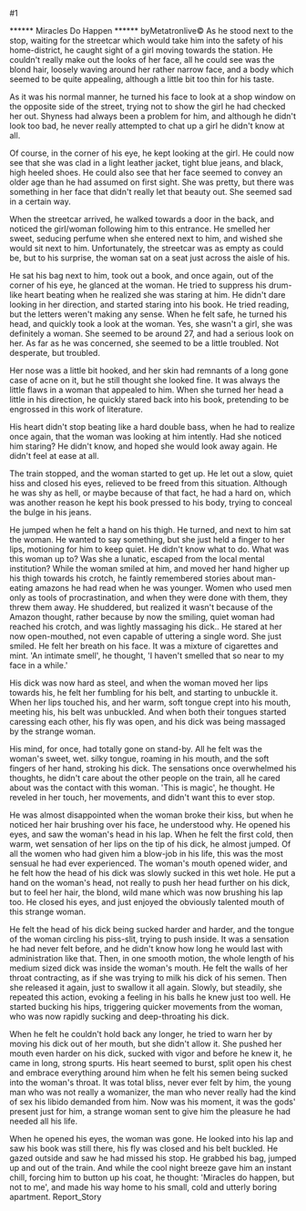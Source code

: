 #1 

 

 ****** Miracles Do Happen ****** byMetatronlive© As he stood next to the stop, waiting for the streetcar which would take him into the safety of his home-district, he caught sight of a girl moving towards the station. He couldn't really make out the looks of her face, all he could see was the blond hair, loosely waving around her rather narrow face, and a body which seemed to be quite appealing, although a little bit too thin for his taste. 

 As it was his normal manner, he turned his face to look at a shop window on the opposite side of the street, trying not to show the girl he had checked her out. Shyness had always been a problem for him, and although he didn't look too bad, he never really attempted to chat up a girl he didn't know at all. 

 Of course, in the corner of his eye, he kept looking at the girl. He could now see that she was clad in a light leather jacket, tight blue jeans, and black, high heeled shoes. He could also see that her face seemed to convey an older age than he had assumed on first sight. She was pretty, but there was something in her face that didn't really let that beauty out. She seemed sad in a certain way. 

 When the streetcar arrived, he walked towards a door in the back, and noticed the girl/woman following him to this entrance. He smelled her sweet, seducing perfume when she entered next to him, and wished she would sit next to him. Unfortunately, the streetcar was as empty as could be, but to his surprise, the woman sat on a seat just across the aisle of his. 

 He sat his bag next to him, took out a book, and once again, out of the corner of his eye, he glanced at the woman. He tried to suppress his drum-like heart beating when he realized she was staring at him. He didn't dare looking in her direction, and started staring into his book. He tried reading, but the letters weren't making any sense. When he felt safe, he turned his head, and quickly took a look at the woman. Yes, she wasn't a girl, she was definitely a woman. She seemed to be around 27, and had a serious look on her. As far as he was concerned, she seemed to be a little troubled. Not desperate, but troubled. 

 Her nose was a little bit hooked, and her skin had remnants of a long gone case of acne on it, but he still thought she looked fine. It was always the little flaws in a woman that appealed to him. When she turned her head a little in his direction, he quickly stared back into his book, pretending to be engrossed in this work of literature. 

 His heart didn't stop beating like a hard double bass, when he had to realize once again, that the woman was looking at him intently. Had she noticed him staring? He didn't know, and hoped she would look away again. He didn't feel at ease at all. 

 The train stopped, and the woman started to get up. He let out a slow, quiet hiss and closed his eyes, relieved to be freed from this situation. Although he was shy as hell, or maybe because of that fact, he had a hard on, which was another reason he kept his book pressed to his body, trying to conceal the bulge in his jeans. 

 He jumped when he felt a hand on his thigh. He turned, and next to him sat the woman. He wanted to say something, but she just held a finger to her lips, motioning for him to keep quiet. He didn't know what to do. What was this woman up to? Was she a lunatic, escaped from the local mental institution? While the woman smiled at him, and moved her hand higher up his thigh towards his crotch, he faintly remembered stories about man-eating amazons he had read when he was younger. Women who used men only as tools of procrastination, and when they were done with them, they threw them away. He shuddered, but realized it wasn't because of the Amazon thought, rather because by now the smiling, quiet woman had reached his crotch, and was lightly massaging his dick.. He stared at her now open-mouthed, not even capable of uttering a single word. She just smiled. He felt her breath on his face. It was a mixture of cigarettes and mint. 'An intimate smell', he thought, 'I haven't smelled that so near to my face in a while.' 

 His dick was now hard as steel, and when the woman moved her lips towards his, he felt her fumbling for his belt, and starting to unbuckle it. When her lips touched his, and her warm, soft tongue crept into his mouth, meeting his, his belt was unbuckled. And when both their tongues started caressing each other, his fly was open, and his dick was being massaged by the strange woman. 

 His mind, for once, had totally gone on stand-by. All he felt was the woman's sweet, wet. silky tongue, roaming in his mouth, and the soft fingers of her hand, stroking his dick. The sensations once overwhelmed his thoughts, he didn't care about the other people on the train, all he cared about was the contact with this woman. 'This is magic', he thought. He reveled in her touch, her movements, and didn't want this to ever stop. 

 He was almost disappointed when the woman broke their kiss, but when he noticed her hair brushing over his face, he understood why. He opened his eyes, and saw the woman's head in his lap. When he felt the first cold, then warm, wet sensation of her lips on the tip of his dick, he almost jumped. Of all the women who had given him a blow-job in his life, this was the most sensual he had ever experienced. The woman's mouth opened wider, and he felt how the head of his dick was slowly sucked in this wet hole. He put a hand on the woman's head, not really to push her head further on his dick, but to feel her hair, the blond, wild mane which was now brushing his lap too. He closed his eyes, and just enjoyed the obviously talented mouth of this strange woman. 

 He felt the head of his dick being sucked harder and harder, and the tongue of the woman circling his piss-slit, trying to push inside. It was a sensation he had never felt before, and he didn't know how long he would last with administration like that. Then, in one smooth motion, the whole length of his medium sized dick was inside the woman's mouth. He felt the walls of her throat contracting, as if she was trying to milk his dick of his semen. Then she released it again, just to swallow it all again. Slowly, but steadily, she repeated this action, evoking a feeling in his balls he knew just too well. He started bucking his hips, triggering quicker movements from the woman, who was now rapidly sucking and deep-throating his dick. 

 When he felt he couldn't hold back any longer, he tried to warn her by moving his dick out of her mouth, but she didn't allow it. She pushed her mouth even harder on his dick, sucked with vigor and before he knew it, he came in long, strong spurts. His heart seemed to burst, split open his chest and embrace everything around him when he felt his semen being sucked into the woman's throat. It was total bliss, never ever felt by him, the young man who was not really a womanizer, the man who never really had the kind of sex his libido demanded from him. Now was his moment, it was the gods' present just for him, a strange woman sent to give him the pleasure he had needed all his life. 

 When he opened his eyes, the woman was gone. He looked into his lap and saw his book was still there, his fly was closed and his belt buckled. He gazed outside and saw he had missed his stop. He grabbed his bag, jumped up and out of the train. And while the cool night breeze gave him an instant chill, forcing him to button up his coat, he thought: 'Miracles do happen, but not to me', and made his way home to his small, cold and utterly boring apartment. Report_Story 
